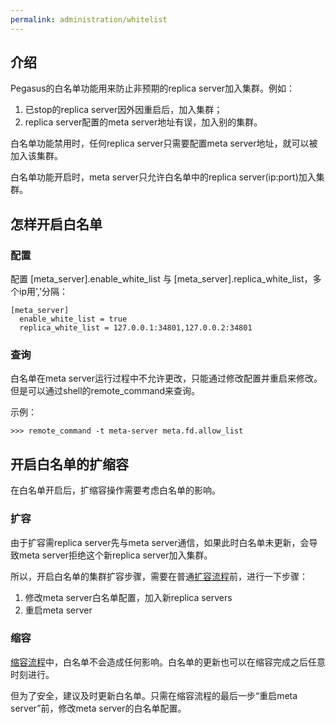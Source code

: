 ```yaml
---
permalink: administration/whitelist
---
```


## 介绍

Pegasus的白名单功能用来防止非预期的replica server加入集群。例如：
1. 已stop的replica server因外因重启后，加入集群；
2. replica server配置的meta server地址有误，加入别的集群。

白名单功能禁用时，任何replica server只需要配置meta server地址，就可以被加入该集群。

白名单功能开启时，meta server只允许白名单中的replica server(ip:port)加入集群。

## 怎样开启白名单

### 配置

配置 [meta_server].enable_white_list 与 [meta_server].replica_white_list，多个ip用','分隔：
```
[meta_server]
  enable_white_list = true
  replica_white_list = 127.0.0.1:34801,127.0.0.2:34801
```

### 查询

白名单在meta server运行过程中不允许更改，只能通过修改配置并重启来修改。但是可以通过shell的remote_command来查询。

示例：
```
>>> remote_command -t meta-server meta.fd.allow_list
```

## 开启白名单的扩缩容

在白名单开启后，扩缩容操作需要考虑白名单的影响。

### 扩容

由于扩容需replica server先与meta server通信，如果此时白名单未更新，会导致meta server拒绝这个新replica server加入集群。

所以，开启白名单的集群扩容步骤，需要在普通[扩容流程](/administration/scale-in-out#扩容流程)前，进行一下步骤：
1. 修改meta server白名单配置，加入新replica servers
2. 重启meta server

### 缩容

[缩容流程](/administration/scale-in-out#扩容流程)中，白名单不会造成任何影响。白名单的更新也可以在缩容完成之后任意时刻进行。

但为了安全，建议及时更新白名单。只需在缩容流程的最后一步“重启meta server”前，修改meta server的白名单配置。